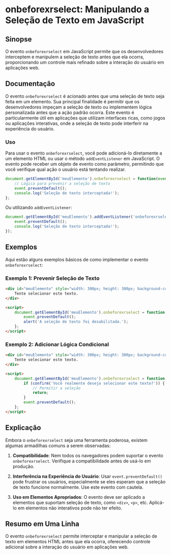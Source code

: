 <!--
Meta Description: # onbeforexrselect: Manipulando a Seleção de Texto em JavaScript ## Sinopse O evento `onbeforexrselect` em JavaScript permite que os desenvolvedores i...
Meta Keywords: texto, seleção, onbeforexrselect, evento, que
-->

# onbeforexrselect: Manipulando a Seleção de Texto em JavaScript

## Sinopse
O evento `onbeforexrselect` em JavaScript permite que os desenvolvedores interceptem e manipulem a seleção de texto antes que ela ocorra, proporcionando um controle mais refinado sobre a interação do usuário em aplicações web.

## Documentação
O evento `onbeforexrselect` é acionado antes que uma seleção de texto seja feita em um elemento. Sua principal finalidade é permitir que os desenvolvedores impeçam a seleção de texto ou implementem lógica personalizada antes que a ação padrão ocorra. Este evento é particularmente útil em aplicações que utilizam interfaces ricas, como jogos ou aplicações interativas, onde a seleção de texto pode interferir na experiência do usuário.

### Uso
Para usar o evento `onbeforexrselect`, você pode adicioná-lo diretamente a um elemento HTML ou usar o método `addEventListener` em JavaScript. O evento pode receber um objeto de evento como parâmetro, permitindo que você verifique qual ação o usuário está tentando realizar.

```javascript
document.getElementById('meuElemento').onbeforexrselect = function(event) {
    // Lógica para prevenir a seleção de texto
    event.preventDefault();
    console.log('Seleção de texto interceptada!');
};
```

Ou utilizando `addEventListener`:

```javascript
document.getElementById('meuElemento').addEventListener('onbeforexrselect', function(event) {
    event.preventDefault();
    console.log('Seleção de texto interceptada!');
});
```

## Exemplos
Aqui estão alguns exemplos básicos de como implementar o evento `onbeforexrselect`:

### Exemplo 1: Prevenir Seleção de Texto
```html
<div id="meuElemento" style="width: 300px; height: 300px; background-color: lightblue;">
    Tente selecionar este texto.
</div>

<script>
    document.getElementById('meuElemento').onbeforexrselect = function(event) {
        event.preventDefault();
        alert('A seleção de texto foi desabilitada.');
    };
</script>
```

### Exemplo 2: Adicionar Lógica Condicional
```html
<div id="meuElemento" style="width: 300px; height: 300px; background-color: lightgreen;">
    Tente selecionar este texto.
</div>

<script>
    document.getElementById('meuElemento').onbeforexrselect = function(event) {
        if (confirm('Você realmente deseja selecionar este texto?')) {
            // Permitir a seleção
            return;
        }
        event.preventDefault();
    };
</script>
```

## Explicação
Embora o `onbeforexrselect` seja uma ferramenta poderosa, existem algumas armadilhas comuns a serem observadas:

1. **Compatibilidade**: Nem todos os navegadores podem suportar o evento `onbeforexrselect`. Verifique a compatibilidade antes de usá-lo em produção.
   
2. **Interferência na Experiência do Usuário**: Usar `event.preventDefault()` pode frustrar os usuários, especialmente se eles esperam que a seleção de texto funcione normalmente. Use este evento com cautela.

3. **Uso em Elementos Apropriados**: O evento deve ser aplicado a elementos que suportam seleção de texto, como `<div>`, `<p>`, etc. Aplicá-lo em elementos não interativos pode não ter efeito.

## Resumo em Uma Linha
O evento `onbeforexrselect` permite interceptar e manipular a seleção de texto em elementos HTML antes que ela ocorra, oferecendo controle adicional sobre a interação do usuário em aplicações web.